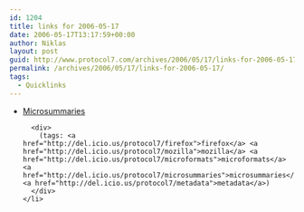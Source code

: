 ```yaml
---
id: 1204
title: links for 2006-05-17
date: 2006-05-17T13:17:59+00:00
author: Niklas
layout: post
guid: http://www.protocol7.com/archives/2006/05/17/links-for-2006-05-17/
permalink: /archives/2006/05/17/links-for-2006-05-17/
tags:
  - Quicklinks
---
```

<div class='microid-ee96f02b73d1aa7588ae42790227aea9b5ce64b3'>
  <ul>
    <li>
      <div>
        <a href="http://wiki.mozilla.org/Microsummaries">Microsummaries</a>
      </div>
      
      <div>
        (tags: <a href="http://del.icio.us/protocol7/firefox">firefox</a> <a href="http://del.icio.us/protocol7/mozilla">mozilla</a> <a href="http://del.icio.us/protocol7/microformats">microformats</a> <a href="http://del.icio.us/protocol7/microsummaries">microsummaries</a> <a href="http://del.icio.us/protocol7/metadata">metadata</a>)
      </div>
    </li>
  </ul>
</div>